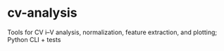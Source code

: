 # cv-analysis
Tools for CV i–V analysis, normalization, feature extraction, and plotting; Python CLI + tests
